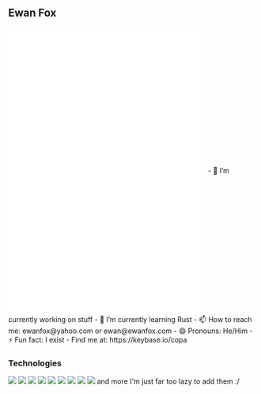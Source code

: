 ## Ewan Fox

<img align="center" src="/github-metrics.svg" alt="Metrics" width="400">
- 🔭 I’m currently working on stuff
- 🌱 I’m currently learning Rust
- 📫 How to reach me: ewanfox@yahoo.com or ewan@ewanfox.com
- 😄 Pronouns: He/Him
- ⚡ Fun fact: I exist
- Find me at: https://keybase.io/copa

### Technologies
<div align="left">
   <img src="https://img.shields.io/badge/Python-14354C?style=for-the-badge&logo=python&logoColor=white"/>
  <img src="https://img.shields.io/badge/JavaScript-F7DF1E?style=for-the-badge&logo=javascript&logoColor=black"/>
  <img src="https://img.shields.io/badge/TypeScript-007ACC?style=for-the-badge&logo=typescript&logoColor=white"/>
    <img src="https://img.shields.io/badge/Node.js-43853D?style=for-the-badge&logo=nodedotjs&logoColor=white"/>
  <img src="https://img.shields.io/badge/npm-CB3837?style=for-the-badge&logo=npm&logoColor=white"/>
    <img src="https://img.shields.io/badge/React-20232A?style=for-the-badge&logo=react&logoColor=61DAFB"/>
    <img src="https://img.shields.io/badge/Git-F05032?style=for-the-badge&logo=git&logoColor=white"/>
    <img src="https://img.shields.io/badge/Visual_Studio_Code-0078D4?style=for-the-badge&logo=visual%20studio%20code&logoColor=white"/>
   <img src="https://img.shields.io/badge/C++-ba10b1?style=for-the-badge&logo=cplusplus&logoColor=white"/>
   and more I'm just far too lazy to add them :/
</div>

